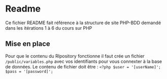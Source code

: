 # Readme
Ce fichier README fait référence à la structure de site PHP-BDD demandé dans les itérations 1 à 6 du cours sur PHP
## Mise en place
Pour que le contenu du RIpository fonctionne il faut crée un fichier `/public/variables.php` avec vos identifiants pour vous connexter à la base de données.
Le contenu de fichier doit être : 
`<?php $user = '[userName]'; $pass = '[password]';`